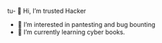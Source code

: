 tu- 👋 Hi, I’m trusted Hacker 
- 👀 I’m interested in pantesting and bug bounting 
- 🌱 I’m currently learning cyber books.

<!---
xtomkiller/xtomkiller is a ✨ special ✨ repository because its `README.md` (this file) appears on your GitHub profile.
You can click the Preview link to take a look at your changes.
--->
